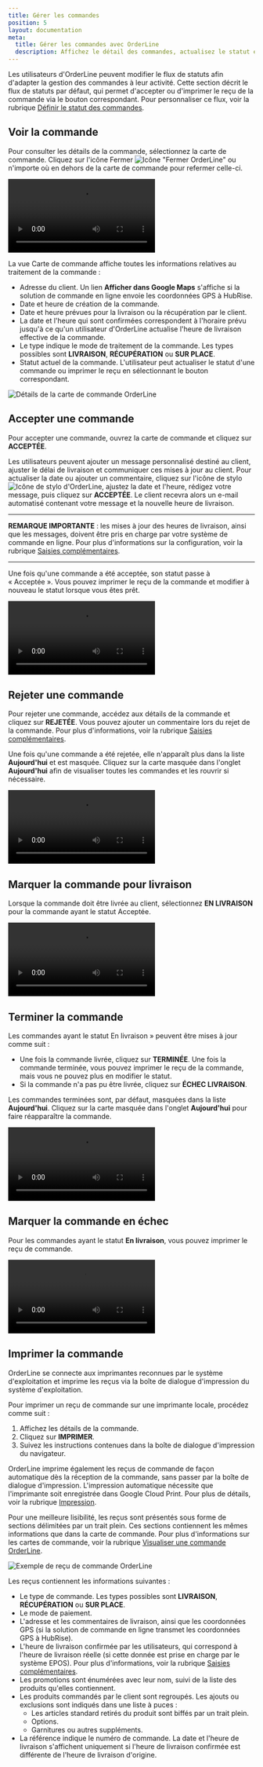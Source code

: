 ```yaml
---
title: Gérer les commandes
position: 5
layout: documentation
meta:
  title: Gérer les commandes avec OrderLine
  description: Affichez le détail des commandes, actualisez le statut et imprimez un reçu.
---
```


Les utilisateurs d'OrderLine peuvent modifier le flux de statuts afin d'adapter la gestion des commandes à leur activité. Cette section décrit le flux de statuts par défaut, qui permet d'accepter ou d'imprimer le reçu de la commande via le bouton correspondant. Pour personnaliser ce flux, voir la rubrique [Définir le statut des commandes](/apps/orderline/settings/#set-order-statuses).

## Voir la commande

Pour consulter les détails de la commande, sélectionnez la carte de commande. Cliquez sur l'icône Fermer <InlineImage width="23" height="23">![Icône "Fermer OrderLine"](../images/032-close.png)</InlineImage> ou n'importe où en dehors de la carte de commande pour refermer celle-ci.

<video controls title="OrderLine Open and Close Orders Example">
  <source src="../images/018-en-order-card-open-close.webm" type="video/webm"/>
</video>

La vue Carte de commande affiche toutes les informations relatives au traitement de la commande :

- Adresse du client. Un lien **Afficher dans Google Maps** s'affiche si la solution de commande en ligne envoie les coordonnées GPS à HubRise.
- Date et heure de création de la commande.
- Date et heure prévues pour la livraison ou la récupération par le client.
- La date et l'heure qui sont confirmées correspondent à l'horaire prévu jusqu'à ce qu'un utilisateur d'OrderLine actualise l'heure de livraison effective de la commande.
- Le type indique le mode de traitement de la commande. Les types possibles sont **LIVRAISON**, **RÉCUPÉRATION** ou **SUR PLACE**.
- Statut actuel de la commande. L'utilisateur peut actualiser le statut d'une commande ou imprimer le reçu en sélectionnant le bouton correspondant.

![Détails de la carte de commande OrderLine](../images/019-en-order-card-details.png)

## Accepter une commande

Pour accepter une commande, ouvrez la carte de commande et cliquez sur **ACCEPTÉE**.

Les utilisateurs peuvent ajouter un message personnalisé destiné au client, ajuster le délai de livraison et communiquer ces mises à jour au client. Pour actualiser la date ou ajouter un commentaire, cliquez sur l'icône de stylo <InlineImage width="44" height="38">![Icône de stylo d'OrderLine](../images/036-pen.jpg)</InlineImage>, ajustez la date et l'heure, rédigez votre message, puis cliquez sur **ACCEPTÉE**. Le client recevra alors un e-mail automatisé contenant votre message et la nouvelle heure de livraison.

---

**REMARQUE IMPORTANTE** : les mises à jour des heures de livraison, ainsi que les messages, doivent être pris en charge par votre système de commande en ligne. Pour plus d'informations sur la configuration, voir la rubrique [Saisies complémentaires](/apps/orderline/settings/##additional-data-prompt).

---

Une fois qu'une commande a été acceptée, son statut passe à « Acceptée ». Vous pouvez imprimer le reçu de la commande et modifier à nouveau le statut lorsque vous êtes prêt.

<video controls title="OrderLine Accept Order Example">
  <source src="../images/020-en-accept-order.webm" type="video/webm"/>
</video>

## Rejeter une commande

Pour rejeter une commande, accédez aux détails de la commande et cliquez sur **REJETÉE**. Vous pouvez ajouter un commentaire lors du rejet de la commande. Pour plus d'informations, voir la rubrique [Saisies complémentaires](/apps/orderline/settings/#additional-data-prompt).

Une fois qu'une commande a été rejetée, elle n'apparaît plus dans la liste **Aujourd'hui** et est masquée. Cliquez sur la carte masquée dans l'onglet **Aujourd'hui** afin de visualiser toutes les commandes et les rouvrir si nécessaire.

<video controls title="OrderLine Reject Order Example">
  <source src="../images/021-en-reject-order.webm" type="video/webm"/>
</video>

## Marquer la commande pour livraison

Lorsque la commande doit être livrée au client, sélectionnez **EN LIVRAISON** pour la commande ayant le statut Acceptée.

<video controls title="OrderLine Order in Delivery Example">
  <source src="../images/022-en-order-set-status-in-delivery.webm" type="video/webm"/>
</video>

## Terminer la commande

Les commandes ayant le statut En livraison » peuvent être mises à jour comme suit :

- Une fois la commande livrée, cliquez sur **TERMINÉE**. Une fois la commande terminée, vous pouvez imprimer le reçu de la commande, mais vous ne pouvez plus en modifier le statut.
- Si la commande n'a pas pu être livrée, cliquez sur **ÉCHEC LIVRAISON**.

Les commandes terminées sont, par défaut, masquées dans la liste **Aujourd'hui**. Cliquez sur la carte masquée dans l'onglet **Aujourd'hui** pour faire réapparaître la commande.

<video controls title="OrderLine Complete Order Example">
  <source src="../images/023-en-order-set-completed.webm" type="video/webm"/>
</video>

## Marquer la commande en échec

Pour les commandes ayant le statut **En livraison**, vous pouvez imprimer le reçu de commande.

<video controls title="OrderLine Failed Delivery Example">
  <source src="../images/024-en-order-set-delivery-failed.webm" type="video/webm"/>
</video>

## Imprimer la commande

OrderLine se connecte aux imprimantes reconnues par le système d'exploitation et imprime les reçus via la boîte de dialogue d'impression du système d'exploitation.

Pour imprimer un reçu de commande sur une imprimante locale, procédez comme suit :

1. Affichez les détails de la commande.
2. Cliquez sur **IMPRIMER**.
3. Suivez les instructions contenues dans la boîte de dialogue d'impression du navigateur.

OrderLine imprime également les reçus de commande de façon automatique dès la réception de la commande, sans passer par la boîte de dialogue d'impression. L'impression automatique nécessite que l'imprimante soit enregistrée dans Google Cloud Print. Pour plus de détails, voir la rubrique [Impression](/apps/orderline/settings/#printing).

Pour une meilleure lisibilité, les reçus sont présentés sous forme de sections délimitées par un trait plein. Ces sections contiennent les mêmes informations que dans la carte de commande. Pour plus d'informations sur les cartes de commande, voir la rubrique [Visualiser une commande OrderLine](#view-order).

![Exemple de reçu de commande OrderLine](../images/030-en-2x-receipt-example.jpg)

Les reçus contiennent les informations suivantes :

- Le type de commande. Les types possibles sont **LIVRAISON**, **RÉCUPÉRATION** ou **SUR PLACE**.
- Le mode de paiement.
- L'adresse et les commentaires de livraison, ainsi que les coordonnées GPS (si la solution de commande en ligne transmet les coordonnées GPS à HubRise).
- L'heure de livraison confirmée par les utilisateurs, qui correspond à l'heure de livraison réelle (si cette donnée est prise en charge par le système EPOS). Pour plus d'informations, voir la rubrique [Saisies complémentaires](/apps/orderline/settings/#additional-data-prompt).
- Les promotions sont énumérées avec leur nom, suivi de la liste des produits qu'elles contiennent.
- Les produits commandés par le client sont regroupés. Les ajouts ou exclusions sont indiqués dans une liste à puces :
  - Les articles standard retirés du produit sont biffés par un trait plein.
  - Options.
  - Garnitures ou autres suppléments.
- La référence indique le numéro de commande. La date et l'heure de livraison s'affichent uniquement si l'heure de livraison confirmée est différente de l'heure de livraison d'origine.
